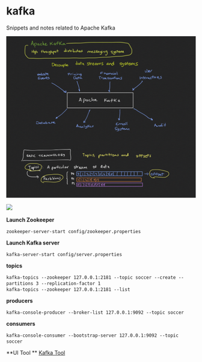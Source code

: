 # kafka
Snippets and notes related to Apache Kafka


![](notes/kafka_basics.png)

![](notes/producers_consumers.png)


**Launch Zookeeper**
```
zookeeper-server-start config/zookeeper.properties
```
**Launch Kafka server**
```
kafka-server-start config/server.properties
```

**topics**

```
kafka-topics --zookeeper 127.0.0.1:2181 --topic soccer --create --partitions 3 --replication-factor 1
kafka-topics --zookeeper 127.0.0.1:2181 --list
```

**producers**
```
kafka-console-producer --broker-list 127.0.0.1:9092 --topic soccer
```


**consumers**
```
kafka-console-consumer --bootstrap-server 127.0.0.1:9092 --topic soccer
```

**UI Tool **
[Kafka Tool](https://www.kafkatool.com/)
